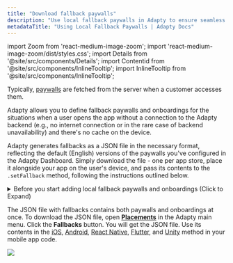 ```yaml
---
title: "Download fallback paywalls"
description: "Use local fallback paywalls in Adapty to ensure seamless subscription flows."
metadataTitle: "Using Local Fallback Paywalls | Adapty Docs"
---
```


import Zoom from 'react-medium-image-zoom';
import 'react-medium-image-zoom/dist/styles.css';
import Details from '@site/src/components/Details';
import Contentid from '@site/src/components/InlineTooltip';
import InlineTooltip from '@site/src/components/InlineTooltip';


Typically, [paywalls](paywalls.md) are fetched from the server when a customer accesses them. 

Adapty allows you to define fallback paywalls and onboardings for the situations when a user opens the app without a connection to the Adapty backend (e.g., no internet connection or in the rare case of backend unavailability) and there's no cache on the device.

Adapty generates fallbacks as a JSON file in the necessary format, reflecting the default (English) versions of the paywalls you've configured in the Adapty Dashboard. Simply download the file - one per app store, place it alongside your app on the user's device, and pass its contents to the `.setFallback` method, following the instructions outlined below.

<details>
   <summary>Before you start adding local fallback paywalls and onboardings (Click to Expand)</summary>

   1. [Create products](create-product) you want to sell.
2. Create [paywalls].
3. [Create placements and add paywalls to the placements](create-placement). Placement is the location where the paywall will be shown.
</details>

The JSON file with fallbacks contains both paywalls and onboardings at once. To download the JSON file, open **[Placements](https://app.adapty.io/placements)** in the Adapty main menu. Click the **Fallbacks** button. You will get the JSON file. Use its contents in the <InlineTooltip tooltip="setFallback">[iOS](ios-use-fallback-paywalls), [Android](android-use-fallback-paywalls), [React Native](react-native-use-fallback-paywalls), [Flutter](flutter-use-fallback-paywalls), and [Unity](unity-use-fallback-paywalls)</InlineTooltip> method in your mobile app code.

   
<Zoom>
  <img src={require('./img/9c63367-placements.webp').default}
  style={{
    border: '1px solid #727272', /* border width and color */
    width: '700px', /* image width */
    display: 'block', /* for alignment */
    margin: '0 auto' /* center alignment */
  }}
/>
</Zoom>



